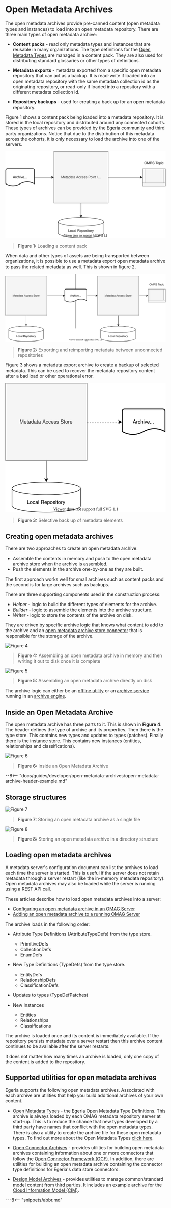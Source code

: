 <!-- SPDX-License-Identifier: CC-BY-4.0 -->
<!-- Copyright Contributors to the ODPi Egeria project. -->
  
# Open Metadata Archives
  
The open metadata archives provide pre-canned content (open metadata types and instances) to load into an open metadata
repository.  There are three main types of open metadata archive:

- **Content packs** - read only metadata types and instances that are reusable in many organizations.
  The type definitions for the [Open Metadata Types](/egeria-docs/types)
  are managed in a content pack.  They are also used for distributing standard glossaries or other types of definitions.
  
- **Metadata exports** - metadata exported from a specific open metadata repository that can act as a backup.
It is read-write if loaded into an open metadata repository with the same metadata collection id as the originating
repository, or read-only if loaded into a repository with a different metadata collection id.

- **Repository backups** - used for creating a back up for an open metadata repository.

Figure 1 shows a content pack being loaded into a metadata repository.  It is stored in the local repository
and distributed around any connected cohorts.  These types of archives can be provided by the
Egeria community and third party organizations.
Notice that due to the distribution of this metadata across the cohorts, it is only necessary to load the archive into
one of the servers.

![Figure 1](open-metadata-archives-use-cases-1.svg)
> **Figure 1:** Loading a content pack

When data and other types of assets are being transported between organizations,
it is possible to use a metadata export open metadata archive to pass the related metadata as well.
This is shown in figure 2.

![Figure 2](open-metadata-archives-use-cases-2.svg)
> **Figure 2:** Exporting and reimporting metadata between unconnected repositories

Figure 3 shows a metadata export archive to create a backup of selected metadata. This can be used to recover the metadata repository content after a bad load or other operational error.

![Figure 3](open-metadata-archives-use-cases-3.svg)
> **Figure 3:** Selective back up of metadata elements

## Creating open metadata archives

There are two approaches to create an open metadata archive:

- Assemble the contents in memory and push to the open metadata archive store when the archive is assembled.
- Push the elements in the archive one-by-one as they are built.

The first approach works well for small archives such as content packs and the second is for large archives such as backups.

There are three supporting components used in the construction process:

- *Helper* - logic to build the different types of elements for the archive.
- *Builder* - logic to assemble the elements into the archive structure.
- *Writer* - logic to store the contents of the archive on disk.

They are driven by specific archive logic that knows what content to add to the archive and an [open metadata archive store connector](/egeria-docs/concepts/open-metadata-archive-store-connector) that is responsible for the storage of the archive.


![Figure 4](/egeria-docs/guides/developer/open-metadata-archives/in-memory-archive-construction.svg)
> **Figure 4:** Assembling an open metadata archive in memory and then writing it out to disk once it is complete

![Figure 5](/egeria-docs/guides/developer/open-metadata-archives/on-disk-archive-construction.svg)
> **Figure 5:** Assembling an open metadata archive directly on disk

The archive logic can either be an [offline utility](#supported-utilities-for-open-metadata-archives) or an [archive service](/egeria-docs/guides/developer/archive-services/overview) running in an [archive engine](/egeria-docs/concepts/archive-engine).

## Inside an Open Metadata Archive

The open metadata archive has three parts to it.  This is shown in **Figure 4**.
The header defines the type of archive and its properties.  Then there is the type store.
This contains new types and updates to types (patches).  Finally there is the instance store.
This contains new instances (entities, relationships and classifications).

![Figure 6](/egeria-docs/guides/developer/open-metadata-archives/open-metadata-archive-structure.svg)
> **Figure 6:** Inside an Open Metadata Archive

--8<-- "docs/guides/developer/open-metadata-archives/open-metadata-archive-header-example.md"

## Storage structures

![Figure 7](/egeria-docs/guides/developer/open-metadata-archives/file-based-open-metadata-archive-storage.svg)
> **Figure 7:** Storing an open metadata archive as a single file

![Figure 8](/egeria-docs/guides/developer/open-metadata-archives/directory-based-open-metadata-archive-storage.svg)
> **Figure 8:** Storing an open metadata archive in a directory structure

## Loading open metadata archives

A metadata server's configuration document can list the
archives to load each time the server is started.  This is useful if the server does not retain
metadata through a server restart (like the in-memory metadata repository).
Open metadata archives may also be loaded while the server is running using a REST API call.

These articles describe how to load open metadata archives into a server:

- [Configuring an open metadata archive in an OMAG Server](/egeria-docs/concepts/open-metadata-archive/#configuring-metadata-to-load-on-startup.md)
- [Adding an open metadata archive to a running OMAG Server](/egeria-docs/concepts/open-metadata-archive/#adding-archive-to-running-server.md)

The archive loads in the following order:

- Attribute Type Definitions (AttributeTypeDefs) from the type store.
  - PrimitiveDefs
  - CollectionDefs
  - EnumDefs
  
- New Type Definitions (TypeDefs) from the type store.
  - EntityDefs
  - RelationshipDefs
  - ClassificationDefs
  
- Updates to types (TypeDefPatches)

- New Instances
  - Entities
  - Relationships
  - Classifications
  
The archive is loaded once and its content is immediately available.
If the repository persists metadata over a server restart then this archive content
continues to be available after the server restarts.

It does not matter how many times an archive is loaded, only one copy of the content is
added to the repository.


## Supported utilities for open metadata archives

Egeria supports the following open metadata archives.  Associated with each archive
are utilities that help you build additional archives of your own content.

- [Open Metadata Types](open-metadata-types) - the Egeria Open Metadata Type Definitions.
This archive is always loaded by each OMAG metadata repository server at start-up.
This is to reduce the chance that new types developed by a third party have names that conflict with the open metadata types.
There is also a utility to create the archive file for these open metadata types.
To find out more about the Open Metadata Types [click here](/egeria-docs/types).

- [Open Connector Archives](open-connector-archives) - provides utilities for building
open metadata archives containing information about one or more connectors that
follow the [Open Connector Framework (OCF)](/egeria-docs/frameworks/ocf/overview).
In addition, there are utilities for building an open metadata archive containing the connector type
definitions for Egeria's data store connectors.

- [Design Model Archives](design-model-archives) - provides utilities to
manage common/standard model content from third parties.  It includes
an example archive for the [Cloud Information Model (CIM)](https://cloudinformationmodel.org).


---8<-- "snippets/abbr.md"